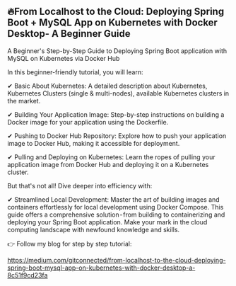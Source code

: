 <H2>🔥From Localhost to the Cloud: Deploying Spring Boot + MySQL App on Kubernetes with Docker Desktop- A Beginner Guide</H2>

A Beginner's Step-by-Step Guide to Deploying Spring Boot application with MySQL on Kubernetes via Docker Hub

In this beginner-friendly tutorial, you will learn:

✔ Basic About Kubernetes: A detailed description about Kubernetes, Kubernetes Clusters (single & multi-nodes), available Kubernetes clusters in the market.

✔ Building Your Application Image: Step-by-step instructions on building a Docker image for your application using the Dockerfile.

✔ Pushing to Docker Hub Repository: Explore how to push your application image to Docker Hub, making it accessible for deployment.

✔ Pulling and Deploying on Kubernetes: Learn the ropes of pulling your application image from Docker Hub and deploying it on a Kubernetes cluster.

But that's not all! Dive deeper into efficiency with:

✔ Streamlined Local Development: Master the art of building images and containers effortlessly for local development using Docker Compose.
This guide offers a comprehensive solution - from building to containerizing and deploying your Spring Boot application. Make your mark in the cloud computing landscape with newfound knowledge and skills.

👉 Follow my blog for step by step tutorial:

https://medium.com/gitconnected/from-localhost-to-the-cloud-deploying-spring-boot-mysql-app-on-kubernetes-with-docker-desktop-a-8c51f9cd23fa

